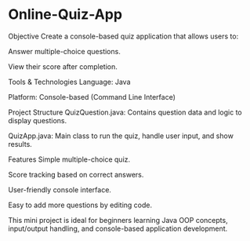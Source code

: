 # Online-Quiz-App

Objective
Create a console-based quiz application that allows users to:

Answer multiple-choice questions.

View their score after completion.

Tools & Technologies
Language: Java

Platform: Console-based (Command Line Interface)

Project Structure
QuizQuestion.java: Contains question data and logic to display questions.

QuizApp.java: Main class to run the quiz, handle user input, and show results.

 Features
Simple multiple-choice quiz.

Score tracking based on correct answers.

User-friendly console interface.

Easy to add more questions by editing code.


This mini project is ideal for beginners learning Java OOP concepts, input/output handling, and console-based application development.
